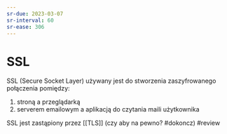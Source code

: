 ```yaml
---
sr-due: 2023-03-07
sr-interval: 60
sr-ease: 306
---
```


# SSL
SSL (Secure Socket Layer) używany jest do stworzenia zaszyfrowanego połączenia pomiędzy: 
1. stroną a przeglądarką
2. serverem emailowym a aplikacją do czytania maili użytkownika

SSL jest zastąpiony przez [[TLS]] (czy aby na pewno? #dokoncz)
#review